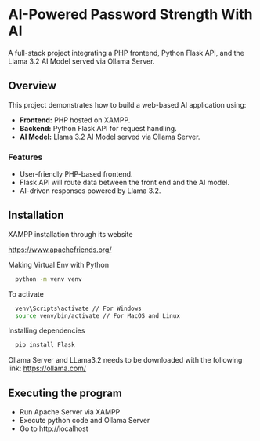 
# AI-Powered Password Strength With AI 

A full-stack project integrating a PHP frontend, Python Flask API, and the Llama 3.2 AI Model served via Ollama Server.

## Overview  
This project demonstrates how to build a web-based AI application using:  
- **Frontend:** PHP hosted on XAMPP.  
- **Backend:** Python Flask API for request handling.  
- **AI Model:** Llama 3.2 AI Model served via Ollama Server.  

### Features  
- User-friendly PHP-based frontend.  
- Flask API will route data between the front end and the AI model.  
- AI-driven responses powered by Llama 3.2.  




## Installation

XAMPP installation through its website

https://www.apachefriends.org/

Making Virtual Env with Python

```bash
  python -m venv venv
```

To activate

```bash
  venv\Scripts\activate // For Windows
  source venv/bin/activate // For MacOS and Linux
```

Installing dependencies

```bash
  pip install Flask
```

Ollama Server and LLama3.2 needs to be downloaded with the following link:
https://ollama.com/



## Executing the program

- Run Apache Server via XAMPP
- Execute python code and Ollama Server
- Go to http://localhost
